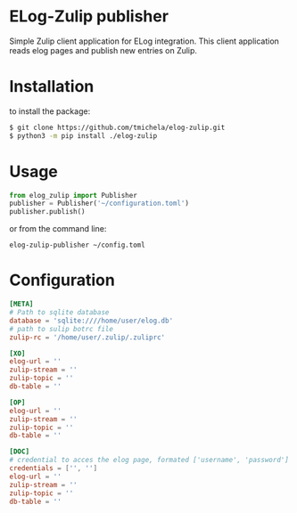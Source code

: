 # ELog-Zulip publisher

Simple Zulip client application for ELog integration. This client application reads elog
pages and publish new entries on Zulip.

# Installation

to install the package:

```bash
$ git clone https://github.com/tmichela/elog-zulip.git
$ python3 -m pip install ./elog-zulip
```

# Usage

```python
from elog_zulip import Publisher
publisher = Publisher('~/configuration.toml')
publisher.publish()
```

or from the command line:

```console
elog-zulip-publisher ~/config.toml
```

# Configuration

```toml
[META]
# Path to sqlite database
database = 'sqlite:////home/user/elog.db'
# path to sulip botrc file
zulip-rc = '/home/user/.zulip/.zuliprc'

[XO]
elog-url = ''
zulip-stream = ''
zulip-topic = ''
db-table = ''

[OP]
elog-url = ''
zulip-stream = ''
zulip-topic = ''
db-table = ''

[DOC]
# credential to acces the elog page, formated ['username', 'password']
credentials = ['', '']
elog-url = ''
zulip-stream = ''
zulip-topic = ''
db-table = ''
```
